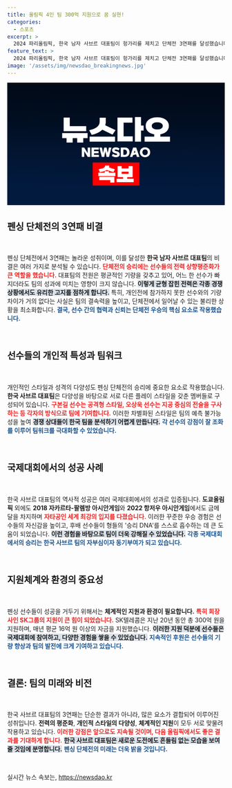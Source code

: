 ```yaml
---
title: 올림픽 4인 팀 300억 지원으로 꿈 실현!
categories:
  - 스포츠
excerpt: >
  2024 파리올림픽, 한국 남자 사브르 대표팀이 헝가리를 제치고 단체전 3연패를 달성했습니다. 선수 간 전력 평준화와 다양한 스타일이 승리 비결로 작용한 이번 사건은 한국 펜싱의 저력을 다시 한번 입증했습니다!
feature_text: >
  2024 파리올림픽, 한국 남자 사브르 대표팀이 헝가리를 제치고 단체전 3연패를 달성했습니다. 선수 간 전력 평준화와 다양한 스타일이 승리 비결로 작용한 이번 사건은 한국 펜싱의 저력을 다시 한번 입증했습니다!
image: '/assets/img/newsdao_breakingnews.jpg'
---
```


<p><img src="/assets/img/newsdao_breakingnews.jpg" alt="ontimetimes 속보" /></p>

<h2 data-ke-size="size26">펜싱 단체전의 3연패 비결</h2>

<p data-ke-size="size16">&nbsp;</p>

<p data-ke-size="size16">펜싱 단체전에서 3연패는 놀라운 성취이며, 이를 달성한 <b>한국 남자 사브르 대표팀</b>의 비결은 여러 가지로 분석될 수 있습니다. <b><span style="color: #ee2323;">단체전의 승리에는 선수들의 전력 상향평준화가 큰 역할을 했습니다.</span></b> 대표팀의 전원은 평균적인 기량을 갖추고 있어, 어느 한 선수가 빠지더라도 팀의 성과에 미치는 영향이 크지 않습니다. <b><span style="background-color: #21538527;">이렇게 균형 잡힌 전력은 각종 경쟁 상황에서도 유리한 고지를 점하게 합니다.</span></b> 특히, 개인전에 참가하지 못한 선수와의 기량 차이가 거의 없다는 사실은 팀의 결속력을 높이고, 단체전에서 일어날 수 있는 불리한 상황을 최소화합니다. <b><span style="color: #1a5490;">결국, 선수 간의 협력과 신뢰는 단체전 우승의 핵심 요소로 작용했습니다.</span></b></p>

<p data-ke-size="size16">&nbsp;</p>

<h2 data-ke-size="size26">선수들의 개인적 특성과 팀워크</h2>

<p data-ke-size="size16">&nbsp;</p>

<p data-ke-size="size16">개인적인 스타일과 성격의 다양성도 펜싱 단체전의 승리에 중요한 요소로 작용했습니다. <b>한국 사브르 대표팀</b>은 다양성을 바탕으로 서로 다른 플레이 스타일을 갖춘 멤버들로 구성되어 있습니다. <b><span style="color: #ee2323;">구본길 선수는 공격형 스타일, 오상욱 선수는 지공 중심의 전술을 구사하는 등 각자의 방식으로 팀에 기여합니다.</span></b> 이러한 차별화된 스타일은 팀의 예측 불가능성을 높여 <b><span style="background-color: #21538527;">경쟁 상대들이 한국 팀을 분석하기 어렵게 만듭니다.</span></b> <b><span style="color: #1a5490;">각 선수의 강점이 잘 조화를 이루어 팀워크를 극대화할 수 있었습니다.</span></b></p>

<p data-ke-size="size16">&nbsp;</p>

<h2 data-ke-size="size26">국제대회에서의 성공 사례</h2>

<p data-ke-size="size16">&nbsp;</p>

<p data-ke-size="size16">한국 사브르 대표팀의 역사적 성공은 여러 국제대회에서의 성과로 입증됩니다. <b>도쿄올림픽</b> 외에도 <b>2018 자카르타-팔렘방 아시안게임</b>와 <b>2022 항저우 아시안게임</b>에서도 금메달을 차지하며 <b><span style="color: #ee2323;">자타공인 세계 최강의 입지를 다졌습니다.</span></b> 이러한 꾸준한 우승 경험은 선수들의 자신감을 높이고, 후배 선수들이 형들의 '승리 DNA'를 스스로 흡수하는 데 큰 도움이 되었습니다. <b><span style="background-color: #21538527;">이런 경험을 바탕으로 팀이 더욱 강해질 수 있었습니다.</span></b> <b><span style="color: #1a5490;">각종 국제대회에서의 승리는 한국 사브르 팀의 자부심이자 동기부여가 되고 있습니다.</span></b></p>

<p data-ke-size="size16">&nbsp;</p>

<h2 data-ke-size="size26">지원체계와 환경의 중요성</h2>

<p data-ke-size="size16">&nbsp;</p>

<p data-ke-size="size16">펜싱 선수들이 성공을 거두기 위해서는 <b>체계적인 지원과 환경이 필요합니다.</b> <b><span style="color: #ee2323;">특히 회장사인 SK그룹의 지원이 큰 힘이 되었습니다.</span></b> SK텔레콤은 지난 20년 동안 총 300억 원을 지원하며, 매년 평균 16억 원 이상의 자금을 지원했습니다. <b><span style="background-color: #21538527;">이러한 지원 덕분에 선수들은 국제대회에 참여하고, 다양한 경험을 쌓을 수 있었습니다.</span></b> <b><span style="color: #1a5490;">지속적인 후원은 선수들의 기량 향상과 팀의 발전에 크게 기여하고 있습니다.</span></b></p>

<p data-ke-size="size16">&nbsp;</p>

<h2 data-ke-size="size26">결론: 팀의 미래와 비전</h2>

<p data-ke-size="size16">&nbsp;</p>

<p data-ke-size="size16">한국 사브르 대표팀의 3연패는 단순한 결과가 아니라, 많은 요소가 결합되어 이루어진 성취입니다. <b>전력의 평준화</b>, <b>개인적 스타일의 다양성</b>, <b>체계적인 지원</b>이 모두 서로 맞물려 작용하고 있습니다. <b><span style="color: #ee2323;">이러한 강점은 앞으로도 지속될 것이며, 다음 올림픽에서도 좋은 결과를 기대하게 합니다.</span></b> <b><span style="background-color: #21538527;">한국 사브르 대표팀은 새로운 도전에도 흔들림 없는 모습을 보여줄 것임에 분명합니다.</span></b> <b><span style="color: #1a5490;">펜싱 단체전의 미래는 더욱 밝을 것입니다.</span></b></p>

<p data-ke-size="size16">&nbsp;</p>
실시간 뉴스 속보는, <a href="https://newsdao.kr" rel="dofollow">https://newsdao.kr</a>


